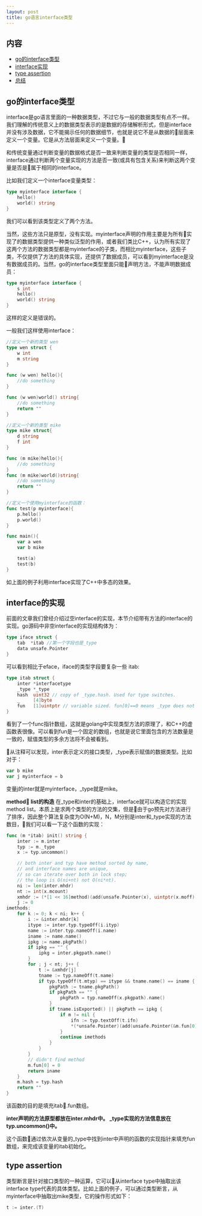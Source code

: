 ```yaml
---
layout: post
title: go语言interface类型
---
```


内容
-------

- [go的interface类型](#interface变量)
- [interface实现](#方法)
- [type assertion](#类型与实例)
- [总结](#总结)


go的interface类型
---------
interface是go语言里面的一种数据类型，不过它与一般的数据类型有点不一样。我们理解的传统意义上的数据类型表示的是数据的存储解析形式，但是interface并没有涉及数据，它不能揭示任何的数据细节，也就是说它不是从数据的层面来定义一个变量。它是从方法层面来定义一个变量。

和传统变量通过判断变量的数据格式是否一致来判断变量的类型是否相同一样，interface通过判断两个变量实现的方法是否一致(或具有包含关系)来判断这两个变量是否是属于相同的interface。

比如我们定义一个interface变量类型：

```go
type myinterface interface {
	hello()
	world() string
}
```
我们可以看到该类型定义了两个方法。

当然，这些方法只是原型，没有实现。myinterface声明的作用主要是为所有实现了的数据类型提供一种类似泛型的作用，或者我们类比C++，认为所有实现了这两个方法的数据类型都是myinterface的子类，而相比myinterface，这些子类，不仅提供了方法的具体实现，还提供了数据成员，可以看到myinterface是没有数据成员的。当然，go的interface类型里面只能声明方法，不能声明数据成员：
```go
type myinterface interface {
	s int
	hello()
	world() string
}
```
这样的定义是错误的。

一般我们这样使用interface：

```go
//定义一个新的类型 wen
type wen struct {
    w int
    m string
}

func (w wen) hello(){
    //do something
}

func (w wen)world() string{
    //do something
    return ""
}

//定义一个新的类型 mike
type mike struct{
    d string
    f int
}

func (m mike)hello(){
    //do something
}
func (m mike)world()string{
    //do something
    return ""
}

//定义一个使用myinterface的函数：
func test(p myinterface){
    p.hello()
    p.world()
}

func main(){
    var a wen
    var b mike

    test(a)
    test(b)
}
```
如上面的例子利用interface实现了C++中多态的效果。

interface的实现
---------
前面的文章我们曾经介绍过空interface的实现，本节介绍带有方法的interface的实现。go源码中非空interface的实现结构体为：
```go
type iface struct {
	tab  *itab //第一个字段也是_type
	data unsafe.Pointer
}
```
可以看到相比于eface，iface的类型字段要复杂一些 itab:
```go
type itab struct {
	inter *interfacetype
	_type *_type
	hash  uint32 // copy of _type.hash. Used for type switches.
	_     [4]byte
	fun   [1]uintptr // variable sized. fun[0]==0 means _type does not implement inter.
}
```
看到了一个func指针数组，这就是golang中实现类型方法的原理了，和C++的虚函数表很像。可以看到fun是一个固定的数组，也就是说它里面包含的方法数量是一致的，赋值类型的多余方法将不会被看到。

从注释可以发现，inter表示定义的接口类型，_type表示赋值的数据类型。比如对于：
```go
var b mike
var j myinterface = b
```
变量j的inter就是myinterface，_type就是mike。

**method list的构造**
在_type和inter的基础上，interface就可以构造它的实现method list。本质上是求两个类型的方法的交集，但是由于go预先对方法进行了排序，因此整个算法复杂度为O(N+M)，N，M分别是inter和_type实现的方法数目，我们可以看一下这个函数的实现：
```go
func (m *itab) init() string {
	inter := m.inter
	typ := m._type
	x := typ.uncommon()

	// both inter and typ have method sorted by name,
	// and interface names are unique,
	// so can iterate over both in lock step;
	// the loop is O(ni+nt) not O(ni*nt).
	ni := len(inter.mhdr)
	nt := int(x.mcount)
	xmhdr := (*[1 << 16]method)(add(unsafe.Pointer(x), uintptr(x.moff)))[:nt:nt]
	j := 0
imethods:
	for k := 0; k < ni; k++ {
		i := &inter.mhdr[k]
		itype := inter.typ.typeOff(i.ityp)
		name := inter.typ.nameOff(i.name)
		iname := name.name()
		ipkg := name.pkgPath()
		if ipkg == "" {
			ipkg = inter.pkgpath.name()
		}
		for ; j < nt; j++ {
			t := &xmhdr[j]
			tname := typ.nameOff(t.name)
			if typ.typeOff(t.mtyp) == itype && tname.name() == iname {
				pkgPath := tname.pkgPath()
				if pkgPath == "" {
					pkgPath = typ.nameOff(x.pkgpath).name()
				}
				if tname.isExported() || pkgPath == ipkg {
					if m != nil {
						ifn := typ.textOff(t.ifn)
						*(*unsafe.Pointer)(add(unsafe.Pointer(&m.fun[0]), uintptr(k)*sys.PtrSize)) = ifn
					}
					continue imethods
				}
			}
		}
		// didn't find method
		m.fun[0] = 0
		return iname
	}
	m.hash = typ.hash
	return ""
}
```
该函数的目的是填充itab.fun数组。

**inter声明的方法原型都放在inter.mhdr中。**
**_type实现的方法信息放在typ.uncommon()中。**

这个函数通过依次从变量的_type中找到inter中声明的函数的实现指针来填充fun数组，来完成该变量的itab初始化。


type assertion
---------
类型断言是针对接口类型的一种运算，它可以从interface type中抽取出该interface type代表的具体类型。比如上面的例子，可以通过类型断言，从myinterface中抽取出mike类型，它的操作形式如下：

```go
t := inter.(T)
```
